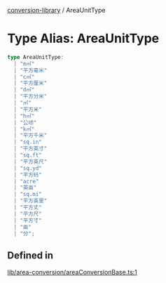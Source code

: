 [conversion-library](../globals.md) / AreaUnitType

# Type Alias: AreaUnitType

```ts
type AreaUnitType: 
  | "m㎡"
  | "平方毫米"
  | "c㎡"
  | "平方厘米"
  | "d㎡"
  | "平方分米"
  | "㎡"
  | "平方米"
  | "h㎡"
  | "公顷"
  | "k㎡"
  | "平方千米"
  | "sq.in"
  | "平方英寸"
  | "sq.ft"
  | "平方英尺"
  | "sq.yd"
  | "平方码"
  | "acre"
  | "英亩"
  | "sq.mi"
  | "平方英里"
  | "平方丈"
  | "平方尺"
  | "平方寸"
  | "亩"
  | "分";
```

## Defined in

[lib/area-conversion/areaConversionBase.ts:1](https://github.com/fxss5201/conversion-library/blob/main/lib/area-conversion/areaConversionBase.ts#L1)
